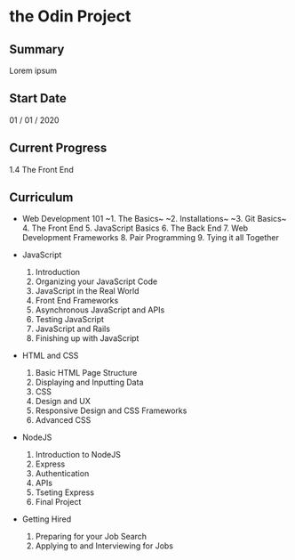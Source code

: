 # the Odin Project

## Summary
Lorem ipsum

## Start Date
01 / 01 / 2020

## Current Progress
1.4 The Front End

## Curriculum
+ Web Development 101
    ~1. The Basics~
    ~2. Installations~
    ~3. Git Basics~
    4. The Front End
    5. JavaScript Basics
    6. The Back End
    7. Web Development Frameworks
    8. Pair Programming
    9. Tying it all Together

+ JavaScript
    1. Introduction
    2. Organizing your JavaScript Code
    3. JavaScript in the Real World
    4. Front End Frameworks
    5. Asynchronous JavaScript and APIs
    6. Testing JavaScript
    7. JavaScript and Rails
    8. Finishing up with JavaScript

+ HTML and CSS
    1. Basic HTML Page Structure
    2. Displaying and Inputting Data
    3. CSS
    4. Design and UX
    5. Responsive Design and CSS Frameworks
    6. Advanced CSS

+ NodeJS
    1. Introduction to NodeJS
    2. Express
    3. Authentication
    4. APIs
    5. Tseting Express
    6. Final Project

+ Getting Hired
    1. Preparing for your Job Search
    2. Applying to and Interviewing for Jobs